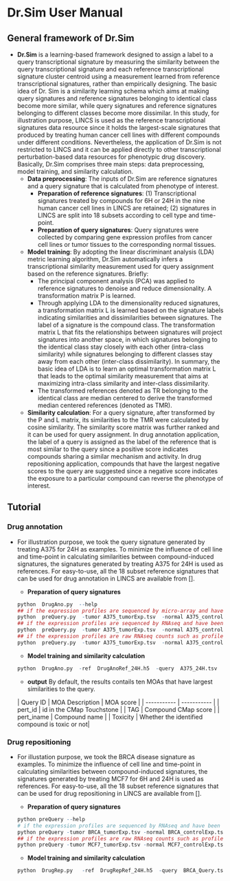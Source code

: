 # Dr.Sim User Manual
## General framework of Dr.Sim
* **Dr.Sim** is a learning-based framework designed to assign a label to a query transcriptional signature by measuring the similarity between the query transcriptional signature and each reference transcriptional signature cluster centroid using a measurement learned from reference transcriptional signatures, rather than empirically designing. The basic idea of Dr. Sim is a similarity learning schema which aims at making query signatures and reference signatures belonging to identical class become more similar, while query signatures and reference signatures belonging to different classes become more dissimilar. In this study, for illustration purpose, LINCS is used as the reference transcriptional signatures data resource since it holds the largest-scale signatures that produced by treating human cancer cell lines with different compounds under different conditions. Nevertheless, the application of Dr.Sim is not restricted to LINCS and it can be applied directly to other transcriptional perturbation-based data resources for phenotypic drug discovery. Basically, Dr.Sim comprises three main steps: data preprocessing, model training, and similarity calculation.
  * **Data preprocessing**: The inputs of Dr.Sim are reference signatures and a query signature that is calculated from phenotype of interest.
    * **Preparation of reference signatures**: (1) Transcriptional signatures treated by compounds for 6H or 24H in the nine human cancer cell lines in LINCS are retained;  (2) signatures in LINCS are split into 18 subsets according to cell type and time-point.
    * **Preparation of query signatures**: Query signatures were collected by comparing gene expression profiles from cancer cell lines or tumor tissues to the corresponding normal tissues.
  * **Model training**: By adopting the linear discriminant analysis (LDA) metric learning algorithm, Dr.Sim automatically infers a transcriptional similarity measurement 
used for query assignment based on the reference signatures. Briefly:
    * The principal component analysis (PCA) was applied to reference signatures to denoise and reduce dimensionality. A transformation matrix P is learned.
    * Through applying LDA to the dimensionality reduced signatures, a transformation matrix L is learned based on the signature labels indicating similarities and dissimilarities between signatures. The label of a signature is the compound class. The transformation matrix L that fits the relationships between signatures will project signatures into another space, in which signatures belonging to the identical class stay closely with each other (intra-class similarity) while signatures belonging to different classes stay away from each other (inter-class dissimilarity). In summary, the basic idea of LDA is to learn an optimal transformation matrix L that leads to the optimal similarity measurement that aims at maximizing intra-class similarity and inter-class dissimilarity.
    * The transformed references denoted as TR belonging to the identical class are median centered to derive the transformed median centered references (denoted as TMR).
  * **Similarity calculation**: For a query signature, after transformed by the P and L matrix, its similarities to the TMR were calculated by cosine similarity. The similarity score matrix was further ranked and it can be used for query assignment. In drug annotation application, the label of a query is assigned as the label of the reference that is most similar to the query since a positive score indicates compounds sharing a similar mechanism and activity. In drug repositioning application, compounds that have the largest negative scores to the query are suggested since a negative score indicates the exposure to a particular compound can reverse the phenotype of interest.

## **Tutorial**
### **Drug annotation**
* For illustration purpose, we took the query signature generated by treating A375 for 24H as examples. To minimize the influence of cell line and time-point in calculating similarities between compound-induced signatures, the signatures generated by treating A375 for 24H is used as references. For easy-to-use, all the 18 subset reference signatures that can be used for drug annotation in LINCS are available from [].  
    * **Preparation of query signatures** 
    ```r
    python  DrugAno.py  --help
    ## if the expression profiles are sequenced by micro-array and have been normalized such as profiles in CMap and LINCS:
    python  preQuery.py  -tumor A375_tumorExp.tsv  -normal A375_controlExp.tsv  
    ## if the expression profiles are sequenced by RNAseq and have been normalized to fpkm such as profiles in TCGA:
    python  preQuery.py  -tumor A375_tumorExp.tsv  -normal A375_controlExp.tsv  -log2 
    ## if the expression profiles are raw RNAseq counts such as profiles in GEO:
    python  preQuery.py  -tumor A375_tumorExp.tsv  -normal A375_controlExp.tsv  -normalize
    ```  
    
    * **Model training and similarity calculation** 
    ```r
    python  DrugAno.py  -ref  DrugAnoRef_24H.h5  -query  A375_24H.tsv
    ```
    
    * **output** 
    By default, the results contails ten MOAs that have largest similarities to the query.       


    | Query ID           | MOA Description | MOA score |
    | -----------           | ----------- |
    | pert_id               | id in the CMap Touchstone |
    | TAG                   | Compound CMap score |
    | pert_iname            | Compound name |
    | Toxicity              | Whether the identified compound is toxic or not|


     
    
### **Drug repositioning**
* For illustation purpose, we took the BRCA disease signature as examples. To minimize the influence of cell line and time-point in calculating similarities between compound-induced signatures, the signatures generated by treating MCF7 for 6H and 24H is used as references. For easy-to-use, all the 18 subset reference signatures that can be used for drug repositioning in LINCS are available from [].
    * **Preparation of query signatures** 
    ```r
    python preQuery --help 
    # if the expression profiles are sequenced by RNAseq and have been normalized to fpkm such as profiles in TCGA:
    python preQuery -tumor BRCA_tumorExp.tsv -normal BRCA_controlExp.tsv -log2
    ## if the expression profiles are raw RNAseq counts such as profiles in GEO, for example:
    python preQuery -tumor MCF7_tumorExp.tsv -normal MCF7_controlExp.tsv -normalize
    ```
    
    * **Model training and similarity calculation**
    ```r
    python  DrugRep.py   -ref  DrugRepRef_24H.h5  -query  BRCA_Query.tsv 
    ```
    

    
    















